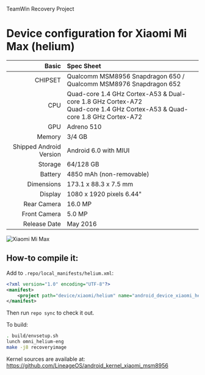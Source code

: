 TeamWin Recovery Project

Device configuration for Xiaomi Mi Max (helium)
=====================================

Basic   | Spec Sheet
-------:|:-------------------------
CHIPSET | Qualcomm MSM8956 Snapdragon 650 / Qualcomm MSM8976 Snapdragon 652
CPU     | Quad-core 1.4 GHz Cortex-A53 & Dual-core 1.8 GHz Cortex-A72 <br/> Quad-core 1.4 GHz Cortex-A53 & Quad-core 1.8 GHz Cortex-A72
GPU     | Adreno 510
Memory  | 3/4 GB
Shipped Android Version | Android 6.0 with MIUI
Storage | 64/128 GB
Battery | 4850 mAh (non-removable)
Dimensions | 173.1 x 88.3 x 7.5 mm
Display | 1080 x 1920 pixels 6.44"
Rear Camera  | 16.0 MP
Front Camera | 5.0 MP
Release Date | May 2016

![Xiaomi Mi Max](http://cdn2.gsmarena.com/vv/pics/xiaomi/xiaomi-mi-max--1.jpg "Xiaomi Mi Max")

## How-to compile it:

Add to `.repo/local_manifests/helium.xml`:

```xml
<?xml version="1.0" encoding="UTF-8"?>
<manifest>
	<project path="device/xiaomi/helium" name="android_device_xiaomi_helium" remote="TeamWin" revision="android-7.1" />
</manifest>
```

Then run `repo sync` to check it out.

To build:

```sh
. build/envsetup.sh
lunch omni_helium-eng
make -j8 recoveryimage
```

Kernel sources are available at: https://github.com/LineageOS/android_kernel_xiaomi_msm8956
